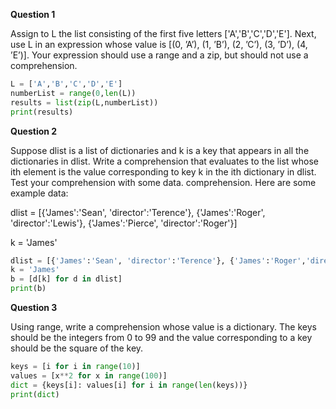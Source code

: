 **Question 1**

Assign to L the list consisting of the first five letters ['A','B','C','D','E']. Next, use L in an expression whose value is [(0, ’A’), (1, ’B’), (2, ’C’), (3, ’D’), (4, ’E’)].  Your expression should use a range and a zip, but should not use a comprehension. 

```python
L = ['A','B','C','D','E']
numberList = range(0,len(L))
results = list(zip(L,numberList))
print(results)
```
**Question 2**

Suppose dlist is a list of dictionaries and k is a key that appears in all the dictionaries in dlist. Write a comprehension that evaluates to the list whose ith element is the value corresponding to key k in the ith dictionary in dlist. Test your comprehension with some data. comprehension. Here are some example data: 

dlist = [{'James':'Sean', 'director':'Terence'}, {'James':'Roger', 'director':'Lewis'}, {'James':'Pierce', 'director':'Roger'}] 

k = 'James'

```python
dlist = [{'James':'Sean', 'director':'Terence'}, {'James':'Roger','director':'Lewis'}, {'James':'Pierce', 'director':'Roger'}]
k = 'James'
b = [d[k] for d in dlist]
print(b)
```
**Question 3**

Using range, write a comprehension whose value is a dictionary. The keys should be the integers from 0 to 99 and the value corresponding to a key should be the square of the key.

```python
keys = [i for i in range(10)]
values = [x**2 for x in range(100)]
dict = {keys[i]: values[i] for i in range(len(keys))}
print(dict)
```
